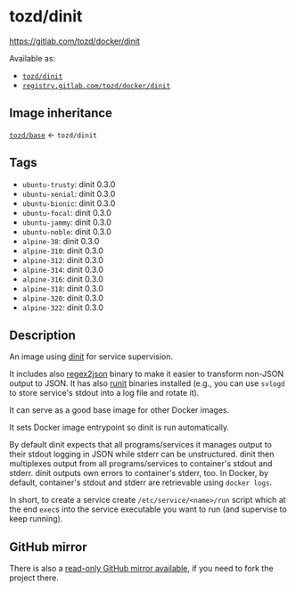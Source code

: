 # tozd/dinit

<https://gitlab.com/tozd/docker/dinit>

Available as:

- [`tozd/dinit`](https://hub.docker.com/r/tozd/dinit)
- [`registry.gitlab.com/tozd/docker/dinit`](https://gitlab.com/tozd/docker/dinit/container_registry)

## Image inheritance

[`tozd/base`](https://gitlab.com/tozd/docker/base) ← `tozd/dinit`

## Tags

- `ubuntu-trusty`: dinit 0.3.0
- `ubuntu-xenial`: dinit 0.3.0
- `ubuntu-bionic`: dinit 0.3.0
- `ubuntu-focal`: dinit 0.3.0
- `ubuntu-jammy`: dinit 0.3.0
- `ubuntu-noble`: dinit 0.3.0
- `alpine-38`: dinit 0.3.0
- `alpine-310`: dinit 0.3.0
- `alpine-312`: dinit 0.3.0
- `alpine-314`: dinit 0.3.0
- `alpine-316`: dinit 0.3.0
- `alpine-318`: dinit 0.3.0
- `alpine-320`: dinit 0.3.0
- `alpine-322`: dinit 0.3.0

## Description

An image using [dinit](https://gitlab.com/tozd/dinit) for service supervision.

It includes also [regex2json](https://gitlab.com/tozd/regex2json) binary to make it
easier to transform non-JSON output to JSON. It has also [runit](http://smarden.org/runit/)
binaries installed (e.g., you can use `svlogd` to store service's stdout into a log file
and rotate it).

It can serve as a good base image for other Docker images.

It sets Docker image entrypoint so dinit is run automatically.

By default dinit expects that all programs/services it manages output to their stdout
logging in JSON while stderr can be unstructured. dinit then multiplexes output from
all programs/services to container's stdout and stderr. dinit outputs own
errors to container's stderr, too. In Docker, by default, container's stdout and
stderr are retrievable using `docker logs`.

In short, to create a service create `/etc/service/<name>/run` script which at the end
`exec`s into the service executable you want to run (and supervise to keep running).

## GitHub mirror

There is also a [read-only GitHub mirror available](https://github.com/tozd/docker-dinit),
if you need to fork the project there.
